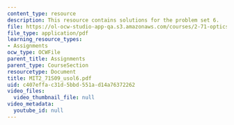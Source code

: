 ```yaml
---
content_type: resource
description: This resource contains solutions for the problem set 6.
file: https://ol-ocw-studio-app-qa.s3.amazonaws.com/courses/2-71-optics-spring-2009/c407effac31d5bbd551ad14a76372262_MIT2_71S09_usol6.pdf
file_type: application/pdf
learning_resource_types:
- Assignments
ocw_type: OCWFile
parent_title: Assignments
parent_type: CourseSection
resourcetype: Document
title: MIT2_71S09_usol6.pdf
uid: c407effa-c31d-5bbd-551a-d14a76372262
video_files:
  video_thumbnail_file: null
video_metadata:
  youtube_id: null
---
```

